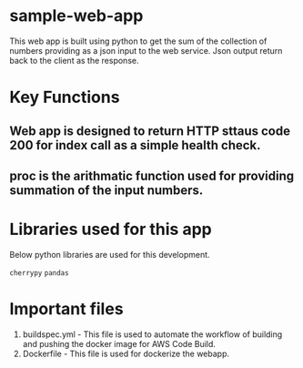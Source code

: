 # sample-web-app
This web app is built using python to get the sum of the collection of numbers providing as a json input to the web service. Json output return back to the client as the response. 

# Key Functions

## Web app is designed to return HTTP sttaus code 200 for index call as a simple health check. 

## proc is the arithmatic function used for providing summation of the input numbers. 

# Libraries used for this app

Below python libraries are used for this development.

```cherrypy```
```pandas```

# Important files

1. buildspec.yml - This file is used to automate the workflow of building and pushing the docker image for AWS Code Build.
2. Dockerfile - This file is used for dockerize the webapp.
